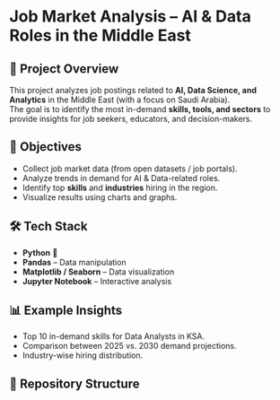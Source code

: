 
# Job Market Analysis – AI & Data Roles in the Middle East

## 📌 Project Overview
This project analyzes job postings related to **AI, Data Science, and Analytics** in the Middle East (with a focus on Saudi Arabia).  
The goal is to identify the most in-demand **skills, tools, and sectors** to provide insights for job seekers, educators, and decision-makers.

## 🎯 Objectives
- Collect job market data (from open datasets / job portals).
- Analyze trends in demand for AI & Data-related roles.
- Identify top **skills** and **industries** hiring in the region.
- Visualize results using charts and graphs.

## 🛠️ Tech Stack
- **Python** 🐍
- **Pandas** – Data manipulation  
- **Matplotlib / Seaborn** – Data visualization  
- **Jupyter Notebook** – Interactive analysis  

## 📊 Example Insights
- Top 10 in-demand skills for Data Analysts in KSA.
- Comparison between 2025 vs. 2030 demand projections.
- Industry-wise hiring distribution.

## 📂 Repository Structure
